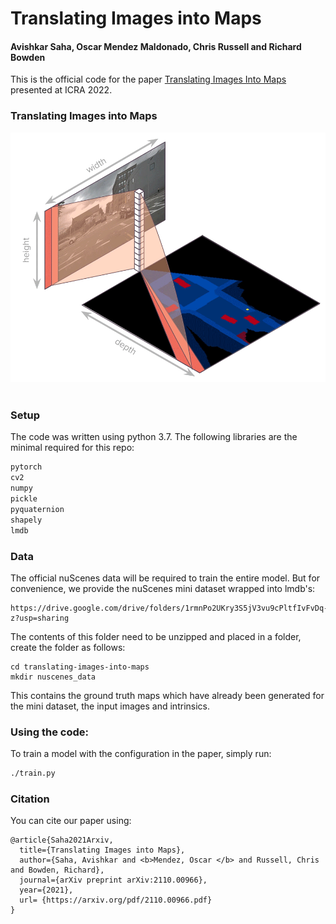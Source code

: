 # Translating Images into Maps
#### Avishkar Saha, Oscar Mendez Maldonado, Chris Russell and Richard Bowden

This is the official code for the paper [Translating Images Into Maps](https://arxiv.org/abs/2110.00966) presented at ICRA 2022.

### Translating Images into Maps
<div>
<img src="images/image_to_bev_motivation.gif"></img>
</div>
<br />

### Setup
The code was written using python 3.7. 
The following libraries are the minimal required for this repo: 
```python
pytorch
cv2
numpy
pickle
pyquaternion
shapely
lmdb
```

### Data
The official nuScenes data will be required to train the entire model. 
But for convenience, we provide the nuScenes mini dataset wrapped into 
lmdb's:
```
https://drive.google.com/drive/folders/1rmnPo2UKry3S5jV3vu9cPltfIvFvDq-z?usp=sharing
```

The contents of this folder need to be unzipped and placed in a folder, create the folder
as follows:
```
cd translating-images-into-maps
mkdir nuscenes_data
```

This contains the ground truth maps which have already been generated for
the mini dataset, the input images and intrinsics.

### Using the code:
To train a model with the configuration in the paper, simply run:
```bash
./train.py  
```

### Citation
You can cite our paper using: 
```
@article{Saha2021Arxiv,
  title={Translating Images into Maps},
  author={Saha, Avishkar and <b>Mendez, Oscar </b> and Russell, Chris and Bowden, Richard},
  journal={arXiv preprint arXiv:2110.00966},
  year={2021},
  url= {https://arxiv.org/pdf/2110.00966.pdf}
}
```
